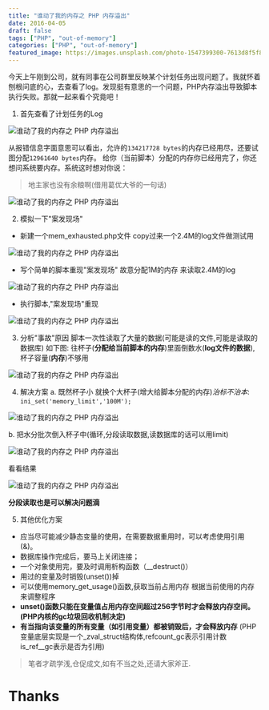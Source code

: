```yaml
---
title: "谁动了我的内存之 PHP 内存溢出"
date: 2016-04-05
draft: false
tags: ["PHP", "out-of-memory"]
categories: ["PHP", "out-of-memory"]
featured_image: https://images.unsplash.com/photo-1547399300-7613d8f5f8f1?ixlib=rb-1.2.1&ixid=eyJhcHBfaWQiOjEyMDd9&auto=format&fit=crop&w=1506&q=80
---
```


今天上午刚到公司，就有同事在公司群里反映某个计划任务出现问题了。我就怀着刨根问底的心，去查看了log。发现挺有意思的一个问题，PHP内存溢出导致脚本执行失败。那就一起来看个究竟吧！



 1. 首先查看了计划任务的Log
   
![谁动了我的内存之 PHP 内存溢出](https://cdn.learnku.com/uploads/images/201909/03/4269/pu6lWOQ74a.png!/fw/1240)


从报错信息字面意思可以看出，允许的``134217728 bytes``的内存已经用尽，还要试图分配``12961640 bytes``内存。
给你（当前脚本）分配的内存你已经用完了，你还想问系统要内存。系统这时想对你说：
> 地主家也没有余粮啊(借用葛优大爷的一句话)


![谁动了我的内存之 PHP 内存溢出](https://cdn.learnku.com/uploads/images/201909/03/4269/dMpxuAzuYG.png!/fw/1240)


 2. 模拟一下"案发现场"
* 新建一个mem_exhausted.php文件  copy过来一个2.4M的log文件做测试用
   
![谁动了我的内存之 PHP 内存溢出](https://cdn.learnku.com/uploads/images/201909/03/4269/Ct2b1C4dgq.png!/fw/1240)

* 写个简单的脚本重现"案发现场" 故意分配1M的内存 来读取2.4M的log

![谁动了我的内存之 PHP 内存溢出](https://cdn.learnku.com/uploads/images/201909/03/4269/Nd8F6VePVJ.png!/fw/1240)

* 执行脚本,"案发现场"重现

![谁动了我的内存之 PHP 内存溢出](https://cdn.learnku.com/uploads/images/201909/03/4269/hDz1K3qVkn.png!/fw/1240)


3. 分析"事故"原因
   脚本一次性读取了大量的数据(可能是读的文件,可能是读取的数据库)
   如下图:   往杯子(**分配给当前脚本的内存**)里面倒数水(**log文件的数据**),杯子容量(**内存**)不够用
  
![谁动了我的内存之 PHP 内存溢出](https://cdn.learnku.com/uploads/images/201909/03/4269/3AjkEvliqw.png!/fw/1240)


4. 解决方案
   a. 既然杯子小  就换个大杯子(增大给脚本分配的内存)*治标不治本*: `` ini_set('memory_limit','100M');  ``
 
![谁动了我的内存之 PHP 内存溢出](https://cdn.learnku.com/uploads/images/201909/03/4269/JUfifnkJNG.png!/fw/1240)


   b. 把水分批次倒入杯子中(循环,分段读取数据,读数据库的话可以用limit) 


![谁动了我的内存之 PHP 内存溢出](https://cdn.learnku.com/uploads/images/201909/03/4269/D5zjscDrOz.png!/fw/1240)


  看看结果


![谁动了我的内存之 PHP 内存溢出](https://cdn.learnku.com/uploads/images/201909/03/4269/ywSjDS9qab.png!/fw/1240)


**分段读取也是可以解决问题滴**

5. 其他优化方案
 - 应当尽可能减少静态变量的使用，在需要数据重用时，可以考虑使用引用(&)。
 - 数据库操作完成后，要马上关闭连接；
 - 一个对象使用完，要及时调用析构函数（__destruct()）
 - 用过的变量及时销毁(unset())掉
 - 可以使用memory_get_usage()函数,获取当前占用内存 根据当前使用的内存来调整程序
 - **unset()函数只能在变量值占用内存空间超过256字节时才会释放内存空间。(PHP内核的gc垃圾回收机制决定)**
 - **有当指向该变量的所有变量（如引用变量）都被销毁后，才会释放内存**
(PHP变量底层实现是一个_zval_struct结构体,refcount_gc表示引用计数 is_ref__gc表示是否为引用)


> 笔者才疏学浅,仓促成文,如有不当之处,还请大家斧正.

# Thanks